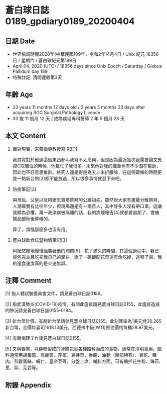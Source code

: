 [_metadata_:encoding]: - "utf-8"
[_metadata_:fileformat]: - "markdown"
[_metadata_:MIME_type]: - "text/plain"
[_metadata_:markdown_version]: - "commonmark version 0.29"
[_metadata_:markdown_spec]: - "https://spec.commonmark.org/0.29/"

# 蒼白球日誌0189_gpdiary0189_20200404 #

## 日期 Date ##

* 世界協調時間2020年(中華民國109年，令和2年)4月4日 / Unix 紀元 18356 日 / 星期六 / 蒼白球紀元第189日
* April 04, 2020 (UTC) / 18356 days since Unix Epoch / Saturday / Globus Pallidum day 189
* 特殊註記: 清明連假第3天

## 年齡 Age ##

* 33 years 11 months 12 days old / 2 years 5 months 23 days after acquiring ROC Surgical Pathology Licence
* 33 歲 11 個月 12 天 / 成為病理專科醫師 2 年 5 個月 23 天

## 本文 Content ##

1. 面對現實，來幫指導教授寫IRB[1]

    我其實對於他連這個東西都叫我寫不太高興，但是因為最近幾次我需要論文支撐C院職位的時候，他幫忙了我很多，未來他對我的職涯也有不少潛在幫助，因此也不好意思推辭。終究人還是得是為五斗米折腰嘛，在這個蕭條的時間更是一點新台幣[3]都不能放過，所以很多事情就忍下來吧。

2. 防疫筆記[2]

    與母后、父皇以及阿嬤去寶塔祭拜阿公跟祖先，雖然說大家有盡量分散祭拜，人潮確實有比往年少，但現場還是有一兩百人，其中許多人沒有帶口罩。這讓我頗為恐懼，萬一我染病被隔離的話，我的病理報告[4]就都要逾期了，會被醫品部秋後算帳的。

    算了，煩惱那麼多也沒有用。

3. 蒼白球飲食誌暨物價筆記[3]

    阿嬤悠閒地慢慢組裝著他的潤餅[5]，花了滿久的時間，在這個過程中，我已經包完並且吃完我自己的潤餅，添了一碗飯配花菜還有魚吃掉，還喝了湯。我的進食速度真的是火速無誤。

## 注釋 Comment ##

[1] 指人體試驗委員會文件，請見蒼白球日誌0186。

[2] 指武漢肺炎(COVID-19)疫情，有關此瘟疫請見蒼白球日誌0155，此瘟疫造成的慘況請見蒼白球日誌0155-0184。

[3] 新台幣計價。有關新台幣請參見蒼白球日誌0155。此刻匯率為1美元兌30.265新台幣，金價每盎司1618.13美元，西德州中級(WTI)原油價格每桶28.97美元。

[4] 有關病理工作請見蒼白球日誌0155。

[5] 又稱春捲，以麵粉製成的薄餅包裹各種餡料而成的食物，通常在清明食用。餡料通常用胡蘿蔔、高麗菜、芹菜、豆芽菜、香腸、油麵（南部特有）、豆乾、豬肉、煎雞蛋絲、蝦仁、皇帝豆等，分盤上席。輔料方面，可有糖拌花生粉、海苔、蔥、蒜、芫荽等。

## 附錄 Appendix ##

